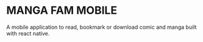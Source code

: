 # MANGA FAM MOBILE

A mobile application to read, bookmark or download comic and manga built with react native.